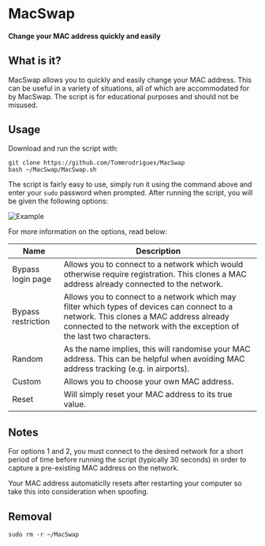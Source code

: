 # MacSwap
#### Change your MAC address quickly and easily

## What is it?

MacSwap allows you to quickly and easily change your MAC address. This can be useful in a variety of situations, all of which are accommodated for by MacSwap. The script is for educational purposes and should not be misused.

## Usage

Download and run the script with:
```
git clone https://github.com/Tommrodrigues/MacSwap
bash ~/MacSwap/MacSwap.sh
```

The script is fairly easy to use, simply run it using the command above and enter your `sudo` password when prompted. After running the script, you will be given the following options:

![Example](https://i.ibb.co/9n3JjJq/Screenshot-2018-12-06-at-14-39-57.png)

For more information on the options, read below:

| Name | Description |
| --- | --- |
| Bypass login page | Allows you to connect to a network which would otherwise require registration. This clones a MAC address already connected to the network. |
| Bypass restriction | Allows you to connect to a network which may filter which types of devices can connect to a network. This clones a MAC address already connected to the network with the exception of the last two characters. |
| Random | As the name implies, this will randomise your MAC address. This can be helpful when avoiding MAC address tracking (e.g. in airports). |
| Custom | Allows you to choose your own MAC address. |
| Reset | Will simply reset your MAC address to its true value. |

## Notes

For options 1 and 2, you must connect to the desired network for a short period of time before running the script (typically 30 seconds) in order to capture a pre-existing MAC address on the network.

Your MAC address automaticlly resets after restarting your computer so take this into consideration when spoofing.

## Removal

```
sudo rm -r ~/MacSwap
```
